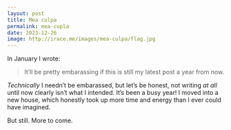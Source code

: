 ```yaml
---
layout: post
title: Mea culpa
permalink: mea-cupla
date: 2023-12-26
image: http://irace.me/images/mea-culpa/flag.jpg
---
```


In January I wrote:

> It’ll be pretty embarassing if this is still my latest post a year from now.

_Technically_ I needn’t be embarassed, but let’s be honest, not writing _at all_ until now clearly isn’t what I intended. It’s been a busy year! I moved into a new house, which honestly took up more time and energy than I ever could have imagined. 

But still. More to come.